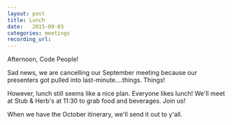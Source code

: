 ```yaml
---
layout: post
title: Lunch
date:   2015-09-03
categories: meetings
recording_url:
---
```


Afternoon, Code People!

Sad news, we are cancelling our September meeting because our presenters got pulled into last-minute....things. Things!

However, lunch still seems like a nice plan. Everyone likes lunch! We'll meet at Stub & Herb's at 11:30 to grab food and beverages. Join us!

When we have the October itinerary, we'll send it out to y'all.
